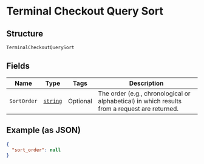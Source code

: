
# Terminal Checkout Query Sort

## Structure

`TerminalCheckoutQuerySort`

## Fields

| Name | Type | Tags | Description |
|  --- | --- | --- | --- |
| `SortOrder` | [`string`](../../doc/models/sort-order.md) | Optional | The order (e.g., chronological or alphabetical) in which results from a request are returned. |

## Example (as JSON)

```json
{
  "sort_order": null
}
```

